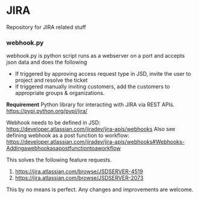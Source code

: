 # JIRA

Repository for JIRA related stuff

### webhook.py 
webhook.py is python script runs as a webserver on a port and accepts json data and does the following
- If triggered by approving access request type in JSD, invite the user to project and resolve the ticket
- If triggered manually inviting customers, add the customers to appropriate groups & organizations. 

**Requirement**
Python library for interacting with JIRA via REST APIs. https://pypi.python.org/pypi/jira/

Webhook needs to be defined in JSD: https://developer.atlassian.com/jiradev/jira-apis/webhooks
Also see defining webhook as a post function to workflow: https://developer.atlassian.com/jiradev/jira-apis/webhooks#Webhooks-Addingawebhookasapostfunctiontoaworkflow

This solves the following feature requests.
1. https://jira.atlassian.com/browse/JSDSERVER-4519
2. https://jira.atlassian.com/browse/JSDSERVER-2073

This by no means is perfect. Any changes and improvements are welcome.

